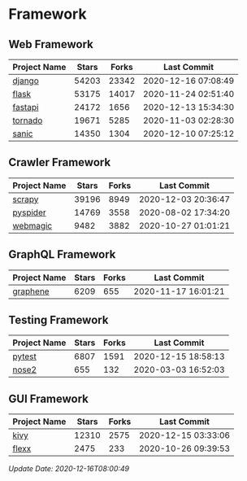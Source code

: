 # Framework

## Web Framework
| Project Name | Stars | Forks | Last Commit |
| ------------ | ----- | ----- | ----------- |
| [django](https://github.com/django/django) | 54203 | 23342 | 2020-12-16 07:08:49 |
| [flask](https://github.com/pallets/flask) | 53175 | 14017 | 2020-11-24 02:51:40 |
| [fastapi](https://github.com/tiangolo/fastapi) | 24172 | 1656 | 2020-12-13 15:34:30 |
| [tornado](https://github.com/tornadoweb/tornado) | 19671 | 5285 | 2020-11-03 02:28:30 |
| [sanic](https://github.com/huge-success/sanic) | 14350 | 1304 | 2020-12-10 07:25:12 |

## Crawler Framework
| Project Name | Stars | Forks | Last Commit |
| ------------ | ----- | ----- | ----------- |
| [scrapy](https://github.com/scrapy/scrapy) | 39196 | 8949 | 2020-12-03 20:36:47 |
| [pyspider](https://github.com/binux/pyspider) | 14769 | 3558 | 2020-08-02 17:34:20 |
| [webmagic](https://github.com/code4craft/webmagic) | 9482 | 3882 | 2020-10-27 01:01:21 |

## GraphQL Framework
| Project Name | Stars | Forks | Last Commit |
| ------------ | ----- | ----- | ----------- |
| [graphene](https://github.com/graphql-python/graphene) | 6209 | 655 | 2020-11-17 16:01:21 |

## Testing Framework
| Project Name | Stars | Forks | Last Commit |
| ------------ | ----- | ----- | ----------- |
| [pytest](https://github.com/pytest-dev/pytest) | 6807 | 1591 | 2020-12-15 18:58:13 |
| [nose2](https://github.com/nose-devs/nose2) | 655 | 132 | 2020-03-03 16:52:03 |

## GUI Framework
| Project Name | Stars | Forks | Last Commit |
| ------------ | ----- | ----- | ----------- |
| [kivy](https://github.com/kivy/kivy) | 12310 | 2575 | 2020-12-15 03:33:06 |
| [flexx](https://github.com/flexxui/flexx) | 2475 | 233 | 2020-10-26 09:39:53 |

*Update Date: 2020-12-16T08:00:49*